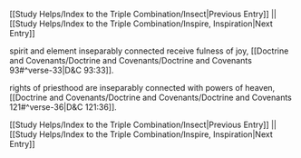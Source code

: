 [[Study Helps/Index to the Triple Combination/Insect|Previous Entry]]  ||  [[Study Helps/Index to the Triple Combination/Inspire, Inspiration|Next Entry]]

 spirit and element inseparably connected receive fulness of joy, [[Doctrine and Covenants/Doctrine and Covenants/Doctrine and Covenants 93#^verse-33|D&C 93:33]].

 rights of priesthood are inseparably connected with powers of heaven, [[Doctrine and Covenants/Doctrine and Covenants/Doctrine and Covenants 121#^verse-36|D&C 121:36]].

[[Study Helps/Index to the Triple Combination/Insect|Previous Entry]]  ||  [[Study Helps/Index to the Triple Combination/Inspire, Inspiration|Next Entry]]